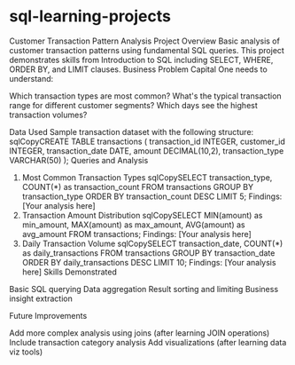 # sql-learning-projects

Customer Transaction Pattern Analysis
Project Overview
Basic analysis of customer transaction patterns using fundamental SQL queries. This project demonstrates skills from Introduction to SQL including SELECT, WHERE, ORDER BY, and LIMIT clauses.
Business Problem
Capital One needs to understand:

Which transaction types are most common?
What's the typical transaction range for different customer segments?
Which days see the highest transaction volumes?

Data Used
Sample transaction dataset with the following structure:
sqlCopyCREATE TABLE transactions (
    transaction_id INTEGER,
    customer_id INTEGER,
    transaction_date DATE,
    amount DECIMAL(10,2),
    transaction_type VARCHAR(50)
);
Queries and Analysis
1. Most Common Transaction Types
sqlCopySELECT transaction_type, COUNT(*) as transaction_count
FROM transactions
GROUP BY transaction_type
ORDER BY transaction_count DESC
LIMIT 5;
Findings: [Your analysis here]
2. Transaction Amount Distribution
sqlCopySELECT 
    MIN(amount) as min_amount,
    MAX(amount) as max_amount,
    AVG(amount) as avg_amount
FROM transactions;
Findings: [Your analysis here]
3. Daily Transaction Volume
sqlCopySELECT 
    transaction_date,
    COUNT(*) as daily_transactions
FROM transactions
GROUP BY transaction_date
ORDER BY daily_transactions DESC
LIMIT 10;
Findings: [Your analysis here]
Skills Demonstrated

Basic SQL querying
Data aggregation
Result sorting and limiting
Business insight extraction

Future Improvements

Add more complex analysis using joins (after learning JOIN operations)
Include transaction category analysis
Add visualizations (after learning data viz tools)
